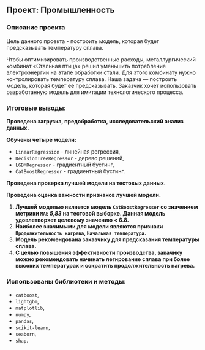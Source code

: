 ## Проект: Промышленность

### Описание проекта

Цель данного проекта - построить модель, которая будет предсказывать температуру сплава.

Чтобы оптимизировать производственные расходы, металлургический комбинат «Стальная птица» решил уменьшить потребление электроэнергии на этапе обработки стали. Для этого комбинату нужно контролировать температуру сплава. Наша задача — построить модель, которая будет её предсказывать. Заказчик хочет использовать разработанную модель для имитации технологического процесса.

### Итоговые выводы:

**Проведена загрузка, предобработка, исследовательский анализ данных.**

**Обучены четыре модели:**
* `LinearRegression` - линейная регрессия,
* `DecisionTreeRegressor` - дерево решений,
* `LGBMRegressor` - градиентный бустинг,
* `CatBoostRegressor` - градиентный бустинг.

**Проведена проверка лучшей модели на тестовых данных.**

**Проведена оценка важности признаков лучшей модели.**

1. **Лучшей моделью является модель `CatBoostRegressor` со значением метрики `МАЕ` _5,83_ на тестовой выборке. Данная модель удовлетворяет целевому значению < 6.8.**
2. **Наиболее значимыми для модели являются признаки `Продолжительность нагрева`, `Начальная температура`.**
3. **Модель рекомендована заказчику для предсказания температуры сплава.**
4. **С целью повышения эффективности производства, закачику можно рекомендовать начинать легирование сплава при более высоких температурах и сократить продолжительность нагрева.**

### Использованы библиотеки и методы:
* `catboost`,
* `lightgbm`,
* `matplotlib`,
* `numpy`,
* `pandas`,
* `scikit-learn`,
* `seaborn`,
* `shap`.
